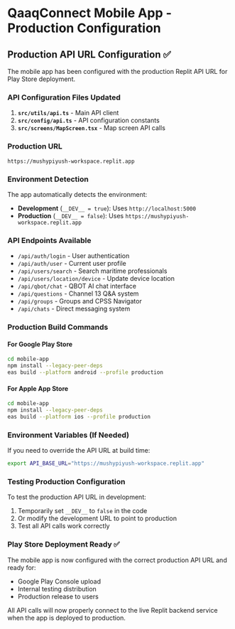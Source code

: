 # QaaqConnect Mobile App - Production Configuration

## Production API URL Configuration ✅

The mobile app has been configured with the production Replit API URL for Play Store deployment.

### API Configuration Files Updated

1. **`src/utils/api.ts`** - Main API client
2. **`src/config/api.ts`** - API configuration constants  
3. **`src/screens/MapScreen.tsx`** - Map screen API calls

### Production URL
```
https://mushypiyush-workspace.replit.app
```

### Environment Detection
The app automatically detects the environment:
- **Development** (`__DEV__ = true`): Uses `http://localhost:5000`
- **Production** (`__DEV__ = false`): Uses `https://mushypiyush-workspace.replit.app`

### API Endpoints Available
- `/api/auth/login` - User authentication
- `/api/auth/user` - Current user profile
- `/api/users/search` - Search maritime professionals
- `/api/users/location/device` - Update device location
- `/api/qbot/chat` - QBOT AI chat interface
- `/api/questions` - Channel 13 Q&A system
- `/api/groups` - Groups and CPSS Navigator
- `/api/chats` - Direct messaging system

### Production Build Commands

#### For Google Play Store
```bash
cd mobile-app
npm install --legacy-peer-deps
eas build --platform android --profile production
```

#### For Apple App Store
```bash
cd mobile-app
npm install --legacy-peer-deps
eas build --platform ios --profile production
```

### Environment Variables (If Needed)
If you need to override the API URL at build time:
```bash
export API_BASE_URL="https://mushypiyush-workspace.replit.app"
```

### Testing Production Configuration
To test the production API URL in development:
1. Temporarily set `__DEV__` to `false` in the code
2. Or modify the development URL to point to production
3. Test all API calls work correctly

### Play Store Deployment Ready ✅
The mobile app is now configured with the correct production API URL and ready for:
- Google Play Console upload
- Internal testing distribution
- Production release to users

All API calls will now properly connect to the live Replit backend service when the app is deployed to production.